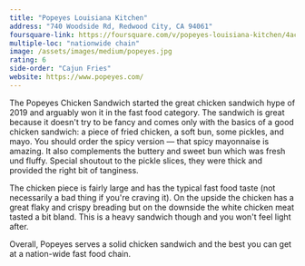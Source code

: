 ```yaml
---
title: "Popeyes Louisiana Kitchen"
address: "740 Woodside Rd, Redwood City, CA 94061"
foursquare-link: https://foursquare.com/v/popeyes-louisiana-kitchen/4ac25680f964a520c29820e3
multiple-loc: "nationwide chain"
image: /assets/images/medium/popeyes.jpg
rating: 6
side-order: "Cajun Fries"
website: https://www.popeyes.com/
---
```


The Popeyes Chicken Sandwich started the great chicken sandwich hype of 2019 and arguably won it in the fast food
category. The sandwich is great because it doesn't try to be fancy and comes only with the basics of a good chicken
sandwich: a piece of fried chicken, a soft bun, some pickles, and mayo. You should order the spicy version — that spicy
mayonnaise is amazing. It also complements the buttery and sweet bun which was fresh und fluffy. Special shoutout to the
pickle slices, they were thick and provided the right bit of tanginess.

The chicken piece is fairly large and has the typical fast food taste (not necessarily a bad thing if you're craving
it). On the upside the chicken has a great flaky and crispy breading but on the downside the white chicken meat tasted a
bit bland. This is a heavy sandwich though and you won't feel light after.

Overall, Popeyes serves a solid chicken sandwich and the best you can get at a nation-wide fast food chain.
